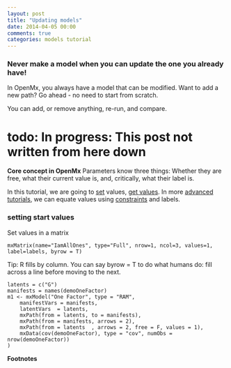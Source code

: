 ```yaml
---
layout: post
title: "Updating models"
date: 2014-04-05 00:00
comments: true
categories: models tutorial
---
```


### Never make a model when you can update the one you already have!

In OpenMx, you always have a model that can be modified. Want to add a new path? Go ahead - no need to start from scratch.

You can add, or remove anything, re-run, and compare.

# todo: In progress: This post not written from here down

**Core concept in OpenMx**
Parameters know three things: Whether they are free, what their current value is, and, critically, what their label is.

In this tutorial, we are going to [set](#setStarts) values, [get values](#getValues). In more [advanced tutorials](), we can equate values using [constraints]() and labels.

### setting start values

Set values in a matrix

``` splus
mxMatrix(name="IamAllOnes", type="Full", nrow=1, ncol=3, values=1, label=labels, byrow = T)

```

Tip: R fills by column. You can say byrow = T to do what humans do: fill across a line before moving to the next.

``` splus
latents = c("G")
manifests = names(demoOneFactor)
m1 <- mxModel("One Factor", type = "RAM",
	manifestVars = manifests,
	latentVars  = latents,
	mxPath(from = latents, to = manifests),
	mxPath(from = manifests, arrows = 2),
	mxPath(from = latents  , arrows = 2, free = F, values = 1),
	mxData(cov(demoOneFactor), type = "cov", numObs = nrow(demoOneFactor))
)
```


**Footnotes**
[^1]: 